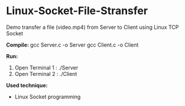 # Linux-Socket-File-Stransfer

Demo transfer a file (video.mp4) from Server to Client using Linux TCP Socket

**Compile:**
gcc Server.c -o Server
gcc Client.c -o Client

**Run:**
1. Open Terminal 1 : ./Server
2. Open Terminal 2 : ./Client

**Used technique:**
- Linux Socket programming 
